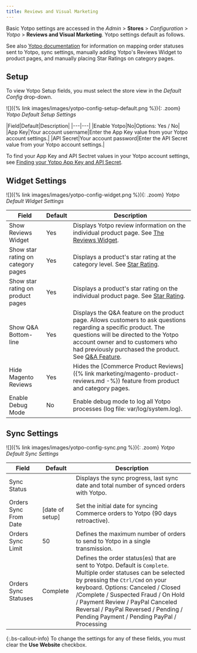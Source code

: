 ```yaml
---
title: Reviews and Visual Marketing
---
```


Basic Yotpo settings are accessed in the _Admin_ > **Stores** > _Configuration_ > _Yotpo_ > **Reviews and Visual Marketing**. Yotpo settings default as follows.

See also [Yotpo documentation](https://support.yotpo.com/en/article/setting-up-yotpo-on-magento-v22-and-above) for information on mapping order statuses sent to Yotpo, sync settings, manually adding Yotpo's Reviews Widget to product pages, and manually placing Star Ratings on category pages.

## Setup

To view Yotpo Setup fields, you must select the store view in the _Default Config_ drop-down.

![]({% link images/images/yotpo-config-setup-default.png %}){: .zoom}
_Yotpo Default Setup Settings_

|Field|Default|Description|
|---|---|
|Enable Yotpo|No|Options: Yes / No|
|App Key|Your account username|Enter the App Key value from your Yotpo account settings.|
|API Secret|Your account password|Enter the API Secret value from your Yotpo account settings.|

To find your App Key and API Sectret values in your Yotpo account settings, see [Finding your Yotpo App Key and API Secret](https://support.yotpo.com/en/article/finding-your-yotpo-app-key-and-api-secret).

## Widget Settings

![]({% link images/images/yotpo-config-widget.png %}){: .zoom}
_Yotpo Default Widget Settings_

|Field|Default|Description|
|---|---|---|
|Show Reviews Widget|Yes|Displays Yotpo review information on the individual product page. See [The Reviews Widget](https://support.yotpo.com/en/article/the-reviews-widget-7793371).|
|Show star rating on category pages|Yes|Displays a product's star rating at the category level. See [Star Rating](https://support.yotpo.com/en/article/star-rating).|
|Show star rating on product pages|Yes|Displays a product's star rating on the individual product page. See [Star Rating](https://support.yotpo.com/en/article/star-rating). |
|Show Q&A Bottom-line|Yes|Displays the Q&A feature on the product page. Allows customers to ask questions regarding a specific product. The questions will be directed to the Yotpo account owner and to customers who had previously purchased the product. See [Q&A Feature](https://support.yotpo.com/en/article/questions-answers-feature).|
|Hide Magento Reviews|Yes|Hides the [Commerce Product Reviews]({% link marketing/magento-product-reviews.md -%}) feature from product and category pages. |
|Enable Debug Mode|No|Enable debug mode to log all Yotpo processes (log file: var/log/system.log).|

## Sync Settings

![]({% link images/images/yotpo-config-sync.png %}){: .zoom}
_Yotpo Default Sync Settings_

|Field|Default|Description|
|---|---|---|
|Sync Status||Displays the sync progress, last sync date and total number of synced orders with Yotpo.|
|Orders Sync From Date|[date of setup]|Set the initial date for syncing Commerce orders to Yotpo (90 days retroactive).|
|Orders Sync Limit|50|Defines the maximum number of orders to send to Yotpo in a single transmission.|
|Orders Sync Statuses|Complete |Defines the order status(es) that are sent to Yotpo. Default is `Complete`. Multiple order statuses can be selected by pressing the `Ctrl/Cmd` on your keyboard. Options: Canceled / Closed /Complete / Suspected Fraud / On Hold / Payment Review / PayPal Canceled Reversal / PayPal Reversed / Pending / Pending Payment / Pending PayPal / Processing|

{:.bs-callout-info}
To change the settings for any of these fields, you must clear the **Use Website** checkbox.
